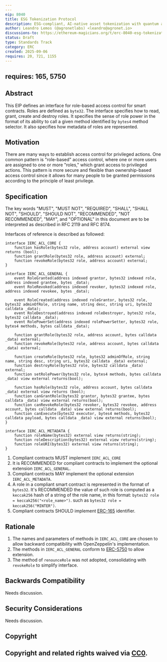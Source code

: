 ```yaml
---
---
eip: 8040
title: ESG Tokenization Protocol
description: ESG-compliant, AI-native asset tokenization with quantum auditability and lifecycle integrity.
author: Leandro Lemos (@agronetlabs) <leandro@agronet.io>
discussions-to: https://ethereum-magicians.org/t/erc-8040-esg-tokenization-protocol/25846
status: Draft
type: Standards Track
category: ERC
created: 2025-09-06
requires: 20, 721, 1155
---
```

requires: 165, 5750
---

## Abstract

This EIP defines an interface for role-based access control for smart contracts. Roles are defined as `byte32`. The interface specifies how to read, grant, create and destroy roles. It specifies the sense of role power in the format of its ability to call a given method
identified by `bytes4` method selector. It also specifies how metadata of roles are represented.

## Motivation

There are many ways to establish access control for privileged actions. One common pattern is "role-based" access control, where one or more users are assigned to one or more "roles," which grant access to privileged actions. This pattern is more secure and flexible than ownership-based access control since it allows for many people to be granted permissions according to the principle of least privilege.

## Specification

The key words "MUST", "MUST NOT", "REQUIRED", "SHALL", "SHALL NOT", "SHOULD", "SHOULD NOT", "RECOMMENDED", "NOT RECOMMENDED", "MAY", and "OPTIONAL" in this document are to be interpreted as described in RFC 2119 and RFC 8174.

Interfaces of reference is described as followed:

```solidity
interface IERC_ACL_CORE {
    function hasRole(bytes32 role, address account) external view returns (bool);
    function grantRole(bytes32 role, address account) external;
    function revokeRole(bytes32 role, address account) external;
}
```

```solidity
interface IERC_ACL_GENERAL {
    event RoleGranted(address indexed grantor, bytes32 indexed role, address indexed grantee, bytes _data);
    event RoleRevoked(address indexed revoker, bytes32 indexed role, address indexed revokee, bytes _data);

    event RoleCreated(address indexed roleGrantor, bytes32 role, bytes32 adminOfRole, string name, string desc, string uri, bytes32 calldata _data);
    event RoleDestroyed(address indexed roleDestroyer, bytes32 role, bytes32 calldata _data);
    event RolePowerSet(address indexed rolePowerSetter, bytes32 role, bytes4 methods, bytes calldata _data);

    function grantRole(bytes32 role, address account, bytes calldata _data) external;
    function revokeRole(bytes32 role, address account, bytes calldata _data) external;

    function createRole(bytes32 role, bytes32 adminOfRole, string name, string desc, string uri, bytes32 calldata _data) external;
    function destroyRole(bytes32 role, bytes32 calldata _data) external;
    function setRolePower(bytes32 role, bytes4 methods, bytes calldata _data) view external returns(bool);

    function hasRole(bytes32 role, address account, bytes calldata _data) external view returns (bool);
    function canGrantRole(bytes32 grantor, bytes32 grantee, bytes calldata _data) view external returns(bool);
    function canRevokeRole(bytes32 revoker, bytes32 revokee, address account, bytes calldata _data) view external returns(bool);
    function canExecute(bytes32 executor, bytes4 methods, bytes32 calldata payload, bytes calldata _data) view external returns(bool);
}
```

```solidity
interface IERC_ACL_METADATA {
    function roleName(bytes32) external view returns(string);
    function roleDescription(bytes32) external view returns(string);
    function roleURI(bytes32) external view returns(string);
}
```

1. Compliant contracts MUST implement `IERC_ACL_CORE`
2. It is RECOMMENDED for compliant contracts to implement the optional extension `IERC_ACL_GENERAL`.
3. Compliant contracts MAY implement the optional extension `IERC_ACL_METADATA`.
4. A role in a compliant smart contract is represented in the format of `bytes32`. It's RECOMMENDED the value of such role is computed as a
`keccak256` hash of a string of the role name, in this format: `bytes32 role = keccak256("<role_name>")`. such as `bytes32 role = keccak256("MINTER")`.
5. Compliant contracts SHOULD implement [ERC-165](./eip-165.md) identifier.

## Rationale

1. The names and parameters of methods in `IERC_ACL_CORE` are chosen to allow backward compatibility with OpenZeppelin's implementation.
2. The methods in `IERC_ACL_GENERAL` conform to [ERC-5750](./eip-5750.md) to allow extension.
3. The method of `renounceRole` was not adopted, consolidating with `revokeRole` to simplify interface.


## Backwards Compatibility

Needs discussion.

## Security Considerations

Needs discussion.

## Copyright

Copyright and related rights waived via [CC0](../LICENSE.md).
---
